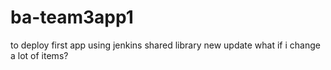 # ba-team3app1
to deploy first app using jenkins shared library
new update
what if i change a lot of items?
